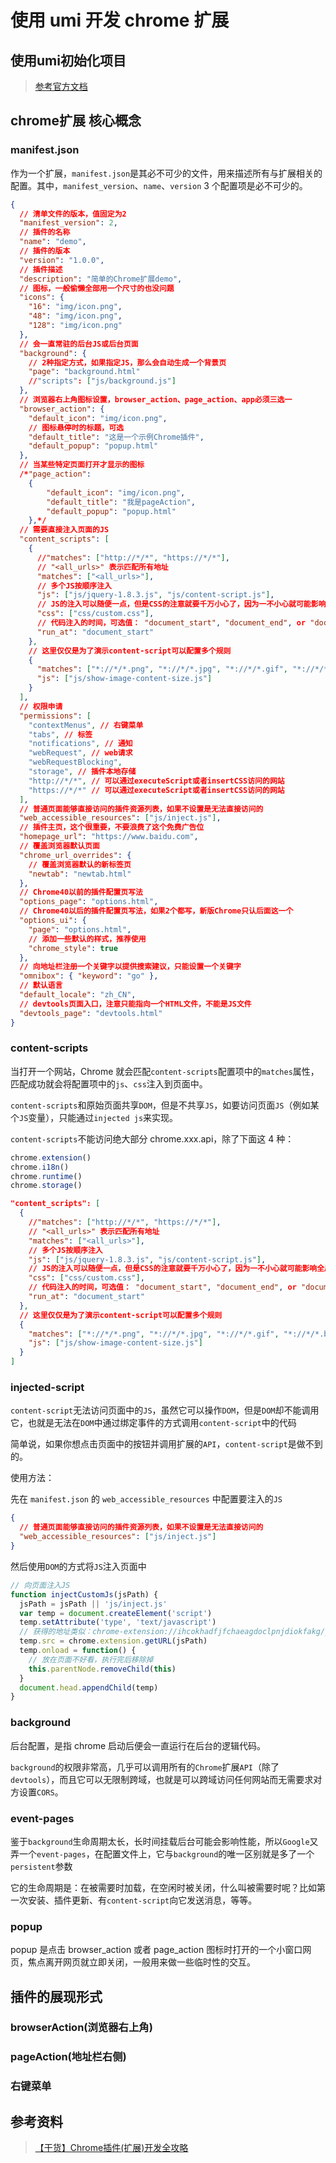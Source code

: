 # 使用 umi 开发 chrome 扩展

## 使用umi初始化项目

> [参考官方文档](https://umijs.org/zh-CN/docs)


## chrome扩展 核心概念

### manifest.json

作为一个扩展，`manifest.json`是其必不可少的文件，用来描述所有与扩展相关的配置。其中，`manifest_version`、`name`、`version` 3 个配置项是必不可少的。

```json
{
  // 清单文件的版本，值固定为2
  "manifest_version": 2,
  // 插件的名称
  "name": "demo",
  // 插件的版本
  "version": "1.0.0",
  // 插件描述
  "description": "简单的Chrome扩展demo",
  // 图标，一般偷懒全部用一个尺寸的也没问题
  "icons": {
    "16": "img/icon.png",
    "48": "img/icon.png",
    "128": "img/icon.png"
  },
  // 会一直常驻的后台JS或后台页面
  "background": {
    // 2种指定方式，如果指定JS，那么会自动生成一个背景页
    "page": "background.html"
    //"scripts": ["js/background.js"]
  },
  // 浏览器右上角图标设置，browser_action、page_action、app必须三选一
  "browser_action": {
    "default_icon": "img/icon.png",
    // 图标悬停时的标题，可选
    "default_title": "这是一个示例Chrome插件",
    "default_popup": "popup.html"
  },
  // 当某些特定页面打开才显示的图标
  /*"page_action":
	{
		"default_icon": "img/icon.png",
		"default_title": "我是pageAction",
		"default_popup": "popup.html"
	},*/
  // 需要直接注入页面的JS
  "content_scripts": [
    {
      //"matches": ["http://*/*", "https://*/*"],
      // "<all_urls>" 表示匹配所有地址
      "matches": ["<all_urls>"],
      // 多个JS按顺序注入
      "js": ["js/jquery-1.8.3.js", "js/content-script.js"],
      // JS的注入可以随便一点，但是CSS的注意就要千万小心了，因为一不小心就可能影响全局样式
      "css": ["css/custom.css"],
      // 代码注入的时间，可选值： "document_start", "document_end", or "document_idle"，最后一个表示页面空闲时，默认document_idle
      "run_at": "document_start"
    },
    // 这里仅仅是为了演示content-script可以配置多个规则
    {
      "matches": ["*://*/*.png", "*://*/*.jpg", "*://*/*.gif", "*://*/*.bmp"],
      "js": ["js/show-image-content-size.js"]
    }
  ],
  // 权限申请
  "permissions": [
    "contextMenus", // 右键菜单
    "tabs", // 标签
    "notifications", // 通知
    "webRequest", // web请求
    "webRequestBlocking",
    "storage", // 插件本地存储
    "http://*/*", // 可以通过executeScript或者insertCSS访问的网站
    "https://*/*" // 可以通过executeScript或者insertCSS访问的网站
  ],
  // 普通页面能够直接访问的插件资源列表，如果不设置是无法直接访问的
  "web_accessible_resources": ["js/inject.js"],
  // 插件主页，这个很重要，不要浪费了这个免费广告位
  "homepage_url": "https://www.baidu.com",
  // 覆盖浏览器默认页面
  "chrome_url_overrides": {
    // 覆盖浏览器默认的新标签页
    "newtab": "newtab.html"
  },
  // Chrome40以前的插件配置页写法
  "options_page": "options.html",
  // Chrome40以后的插件配置页写法，如果2个都写，新版Chrome只认后面这一个
  "options_ui": {
    "page": "options.html",
    // 添加一些默认的样式，推荐使用
    "chrome_style": true
  },
  // 向地址栏注册一个关键字以提供搜索建议，只能设置一个关键字
  "omnibox": { "keyword": "go" },
  // 默认语言
  "default_locale": "zh_CN",
  // devtools页面入口，注意只能指向一个HTML文件，不能是JS文件
  "devtools_page": "devtools.html"
}
```

### content-scripts

当打开一个网站，Chrome 就会匹配`content-scripts`配置项中的`matches`属性，匹配成功就会将配置项中的`js`、`css`注入到页面中。

`content-scripts`和原始页面共享`DOM`，但是不共享`JS`，如要访问页面`JS`（例如某个`JS`变量），只能通过`injected js`来实现。

`content-scripts`不能访问绝大部分 chrome.xxx.api，除了下面这 4 种：

```js
chrome.extension()
chrome.i18n()
chrome.runtime()
chrome.storage()
```

```json
"content_scripts": [
  {
    //"matches": ["http://*/*", "https://*/*"],
    // "<all_urls>" 表示匹配所有地址
    "matches": ["<all_urls>"],
    // 多个JS按顺序注入
    "js": ["js/jquery-1.8.3.js", "js/content-script.js"],
    // JS的注入可以随便一点，但是CSS的注意就要千万小心了，因为一不小心就可能影响全局样式
    "css": ["css/custom.css"],
    // 代码注入的时间，可选值： "document_start", "document_end", or "document_idle"，最后一个表示页面空闲时，默认document_idle
    "run_at": "document_start"
  },
  // 这里仅仅是为了演示content-script可以配置多个规则
  {
    "matches": ["*://*/*.png", "*://*/*.jpg", "*://*/*.gif", "*://*/*.bmp"],
    "js": ["js/show-image-content-size.js"]
  }
]
```

### injected-script

`content-script`无法访问页面中的`JS`，虽然它可以操作`DOM`，但是`DOM`却不能调用它，也就是无法在`DOM`中通过绑定事件的方式调用`content-script`中的代码

简单说，如果你想点击页面中的按钮并调用扩展的`API`，`content-script`是做不到的。

使用方法：

先在 `manifest.json` 的 `web_accessible_resources` 中配置要注入的`JS`

```json
{
  // 普通页面能够直接访问的插件资源列表，如果不设置是无法直接访问的
  "web_accessible_resources": ["js/inject.js"]
}
```

然后使用`DOM`的方式将`JS`注入页面中

```js
// 向页面注入JS
function injectCustomJs(jsPath) {
  jsPath = jsPath || 'js/inject.js'
  var temp = document.createElement('script')
  temp.setAttribute('type', 'text/javascript')
  // 获得的地址类似：chrome-extension://ihcokhadfjfchaeagdoclpnjdiokfakg/js/inject.js
  temp.src = chrome.extension.getURL(jsPath)
  temp.onload = function() {
    // 放在页面不好看，执行完后移除掉
    this.parentNode.removeChild(this)
  }
  document.head.appendChild(temp)
}
```


### background

后台配置，是指 chrome 启动后便会一直运行在后台的逻辑代码。

`background`的权限非常高，几乎可以调用所有的`Chrome`扩展`API`（除了`devtools`），而且它可以无限制跨域，也就是可以跨域访问任何网站而无需要求对方设置`CORS`。

### event-pages

鉴于`background`生命周期太长，长时间挂载后台可能会影响性能，所以`Google`又弄一个`event-pages`，在配置文件上，它与`background`的唯一区别就是多了一个`persistent`参数

它的生命周期是：在被需要时加载，在空闲时被关闭，什么叫被需要时呢？比如第一次安装、插件更新、有`content-script`向它发送消息，等等。

### popup

popup 是点击 browser_action 或者 page_action 图标时打开的一个小窗口网页，焦点离开网页就立即关闭，一般用来做一些临时性的交互。

## 插件的展现形式

### browserAction(浏览器右上角)

### pageAction(地址栏右侧)

### 右键菜单



## 参考资料

> [【干货】Chrome插件(扩展)开发全攻略](https://www.cnblogs.com/liuxianan/p/chrome-plugin-develop.html)